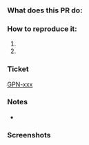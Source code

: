 ### What does this PR do:


### How to reproduce it:
1.
2.

### Ticket
[GPN-xxx](https://groups360.atlassian.net/browse/GPN-xxx)

### Notes
-

### Screenshots
